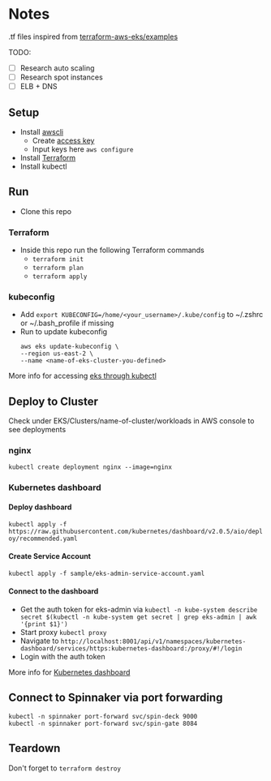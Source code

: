 # Notes
.tf files inspired from [terraform-aws-eks/examples][] 

TODO:
- [ ] Research auto scaling  
- [ ] Research spot instances 
- [ ] ELB + DNS
## Setup
- Install [awscli][]
  - Create [access key]
  - Input keys here `aws configure` 
- Install [Terraform][]
- Install kubectl

## Run 
- Clone this repo 
### Terraform
- Inside this repo run the following Terraform commands
  - `terraform init` 
  - `terraform plan` 
  - `terraform apply` 

### kubeconfig
- Add `export KUBECONFIG=/home/<your_username>/.kube/config` to ~/.zshrc or ~/.bash_profile if missing
- Run to update kubeconfig
  ```
  aws eks update-kubeconfig \
  --region us-east-2 \
  --name <name-of-eks-cluster-you-defined>
  ```
More info for accessing [eks through kubectl][]

## Deploy to Cluster
Check under EKS/Clusters/name-of-cluster/workloads in AWS console to see deployments
### nginx
`kubectl create deployment nginx --image=nginx`
### Kubernetes dashboard
#### Deploy dashboard
`kubectl apply -f https://raw.githubusercontent.com/kubernetes/dashboard/v2.0.5/aio/deploy/recommended.yaml`
#### Create Service Account 
`kubectl apply -f sample/eks-admin-service-account.yaml`
#### Connect to the dashboard
- Get the auth token for eks-admin via 
`kubectl -n kube-system describe secret $(kubectl -n kube-system get secret | grep eks-admin | awk '{print $1}')`
- Start proxy `kubectl proxy`
- Navigate to `http://localhost:8001/api/v1/namespaces/kubernetes-dashboard/services/https:kubernetes-dashboard:/proxy/#!/login`
- Login with the auth token


More info for [Kubernetes dashboard][]

## Connect to Spinnaker via port forwarding
```
kubectl -n spinnaker port-forward svc/spin-deck 9000
kubectl -n spinnaker port-forward svc/spin-gate 8084

```

## Teardown
Don't forget to 
`terraform destroy`

[awscli]: https://docs.aws.amazon.com/cli/latest/userguide/install-cliv2-linux.html
[access key]: https://console.aws.amazon.com/iam/home?#/security_credentials
[Terraform]: https://learn.hashicorp.com/tutorials/terraform/install-cli
[eks through kubectl]: https://docs.aws.amazon.com/eks/latest/userguide/getting-started-console.html#eks-configure-kubectl
[Kubernetes dashboard]: https://docs.aws.amazon.com/eks/latest/userguide/dashboard-tutorial.html
[terraform-aws-eks/examples]: https://github.com/terraform-aws-modules/terraform-aws-eks/tree/master/examples/basic 
